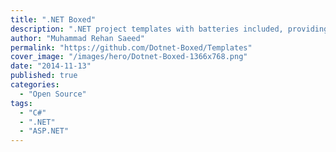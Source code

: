 ```yaml
---
title: ".NET Boxed"
description: ".NET project templates with batteries included, providing the minimum amount of code required to get you going faster."
author: "Muhammad Rehan Saeed"
permalink: "https://github.com/Dotnet-Boxed/Templates"
cover_image: "/images/hero/Dotnet-Boxed-1366x768.png"
date: "2014-11-13"
published: true
categories:
  - "Open Source"
tags:
  - "C#"
  - ".NET"
  - "ASP.NET"
---
```

